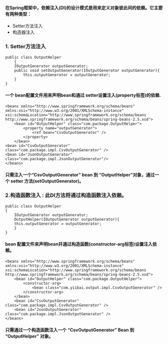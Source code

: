 #### 在Spring框架中，依赖注入(DI)的设计模式是用来定义对象彼此间的依赖。它主要有两种类型：
- Setter方法注入
- 构造器注入

### 1. Setter方法注入

    public class OutputHelper
        {
        IOutputGenerator outputGenerator;
        public void setOutputGenerator(IOutputGenerator outputGenerator){
            this.outputGenerator = outputGenerator;
        }
    }
    
#### 一个 bean配置文件用来声明bean和通过 setter设置注入(property标签)的依赖.

    <beans xmlns="http://www.springframework.org/schema/beans"
    xmlns:xsi="http://www.w3.org/2001/XMLSchema-instance"
    xsi:schemaLocation="http://www.springframework.org/schema/beans
    http://www.springframework.org/schema/beans/spring-beans-2.5.xsd">
        <bean id="OutputHelper" class="com.package.OutputHelper">
            <property name="outputGenerator">
                <ref bean="CsvOutputGenerator" />
            </property>
        </bean>
    <bean id="CsvOutputGenerator" class="com.package.impl.CsvOutputGenerator" />
    <bean id="JsonOutputGenerator" class="com.package.impl.JsonOutputGenerator"/>
    </beans>
    
#### 只需注入一个“CsvOutputGenerator” bean 到 “OutputHelper”对象，通过一个 setter 方法(setOutputGenerator)。

### 2.构造函数注入 : 此DI方法将通过构造函数注入依赖。

    public class OutputHelper
    {
        IOutputGenerator outputGenerator;
        OutputHelper(IOutputGenerator outputGenerator){
        this.outputGenerator = outputGenerator;
        }
    }

#### bean 配置文件来声明bean并通过构造函数(constructor-arg标签)设置注入依赖。

    <beans xmlns="http://www.springframework.org/schema/beans"
    xmlns:xsi="http://www.w3.org/2001/XMLSchema-instance"
    xsi:schemaLocation="http://www.springframework.org/schema/beans
    http://www.springframework.org/schema/beans/spring-beans-2.5.xsd">
        <bean id="OutputHelper" class="com.package.OutputHelper">
            <constructor-arg>
                <bean class="com.yiibai.output.impl.CsvOutputGenerator" />
            </constructor-arg>
        </bean>
        <bean id="CsvOutputGenerator" class="com.package.impl.CsvOutputGenerator" />
        <bean id="JsonOutputGenerator" class="com.package.impl.JsonOutputGenerator" />
    </beans>
    
#### 只需通过一个构造函数注入一个 “CsvOutputGenerator” Bean 到 “OutputHelper” 对象。